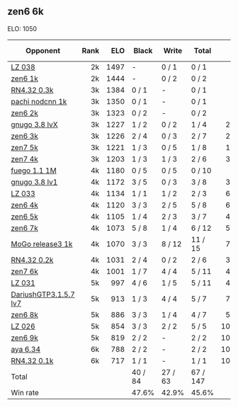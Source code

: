 ## zen6 6k ##

ELO: 1050

Opponent | Rank | ELO | Black | Write | Total | Win rate
---------|-----:|----:|-------|-------|-------|-------:
[LZ 038](LZ%20038.md) | 2k | 1497 | - | 0 / 1 | 0 / 1 | 0.0%
[zen6 1k](zen6%201k.md) | 2k | 1444 | - | 0 / 2 | 0 / 2 | 0.0%
[RN4.32 0.3k](RN4.32%200.3k.md) | 3k | 1384 | 0 / 1 | - | 0 / 1 | 0.0%
[pachi nodcnn 1k](pachi%20nodcnn%201k.md) | 3k | 1350 | 0 / 1 | - | 0 / 1 | 0.0%
[zen6 2k](zen6%202k.md) | 3k | 1323 | 0 / 2 | - | 0 / 2 | 0.0%
[gnugo 3.8 lvX](gnugo%203.8%20lvX.md) | 3k | 1227 | 1 / 2 | 0 / 2 | 1 / 4 | 25.0%
[zen6 3k](zen6%203k.md) | 3k | 1226 | 2 / 4 | 0 / 3 | 2 / 7 | 28.6%
[zen7 5k](zen7%205k.md) | 3k | 1221 | 1 / 3 | 0 / 5 | 1 / 8 | 12.5%
[zen7 4k](zen7%204k.md) | 3k | 1203 | 1 / 3 | 1 / 3 | 2 / 6 | 33.3%
[fuego 1.1 1M](fuego%201.1%201M.md) | 4k | 1180 | 0 / 5 | 0 / 5 | 0 / 10 | 0.0%
[gnugo 3.8 lv1](gnugo%203.8%20lv1.md) | 4k | 1172 | 3 / 5 | 0 / 3 | 3 / 8 | 37.5%
[LZ 033](LZ%20033.md) | 4k | 1134 | 1 / 1 | 1 / 2 | 2 / 3 | 66.7%
[zen6 4k](zen6%204k.md) | 4k | 1120 | 3 / 3 | 2 / 5 | 5 / 8 | 62.5%
[zen6 5k](zen6%205k.md) | 4k | 1105 | 1 / 4 | 2 / 3 | 3 / 7 | 42.9%
[zen6 7k](zen6%207k.md) | 4k | 1073 | 5 / 8 | 1 / 4 | 6 / 12 | 50.0%
[MoGo release3 1k](MoGo%20release3%201k.md) | 4k | 1070 | 3 / 3 | 8 / 12 | 11 / 15 | 73.3%
[RN4.32 0.2k](RN4.32%200.2k.md) | 4k | 1031 | 2 / 4 | 0 / 2 | 2 / 6 | 33.3%
[zen7 6k](zen7%206k.md) | 4k | 1001 | 1 / 7 | 4 / 4 | 5 / 11 | 45.5%
[LZ 031](LZ%20031.md) | 5k | 997 | 4 / 6 | 1 / 5 | 5 / 11 | 45.5%
[DariushGTP3.1.5.7 lv7](DariushGTP3.1.5.7%20lv7.md) | 5k | 913 | 1 / 3 | 4 / 4 | 5 / 7 | 71.4%
[zen6 8k](zen6%208k.md) | 5k | 886 | 3 / 3 | 1 / 4 | 4 / 7 | 57.1%
[LZ 026](LZ%20026.md) | 5k | 854 | 3 / 3 | 2 / 2 | 5 / 5 | 100.0%
[zen6 9k](zen6%209k.md) | 5k | 819 | 2 / 2 | - | 2 / 2 | 100.0%
[aya 6.34](aya%206.34.md) | 6k | 788 | 2 / 2 | - | 2 / 2 | 100.0%
[RN4.32 0.1k](RN4.32%200.1k.md) | 6k | 717 | 1 / 1 | - | 1 / 1 | 100.0%
Total | | | 40 / 84 | 27 / 63 | 67 / 147 | 
Win rate| | | 47.6% | 42.9% | 45.6% | 
